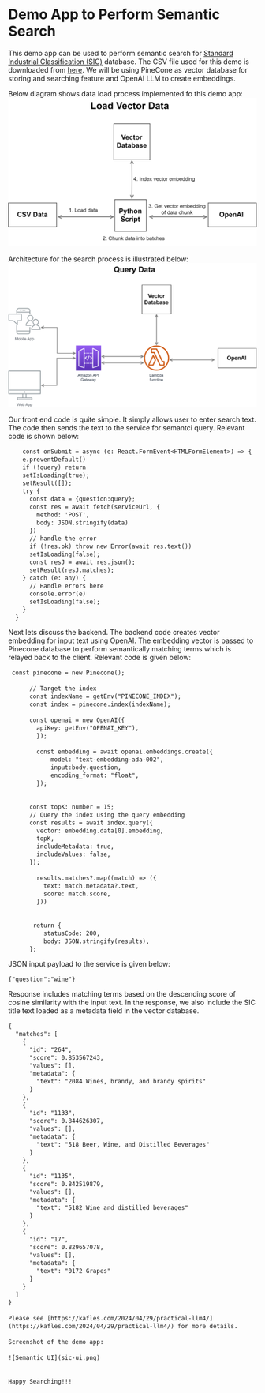 # Demo App to Perform Semantic Search
This demo app can be used to perform semantic search for [Standard Industrial Classification (SIC)](https://www.osha.gov/data/sic-manual) database.  The CSV file used for this demo is downloaded from [here](https://www.bls.gov/cew/classifications/industry/sic-industry-titles.htm). We will be using PineCone as vector database for storing and searching feature and OpenAI LLM to create embeddings.

Below diagram shows data load process implemented fo this demo app: 
![Embed](load-embed.svg)

Architecture for the search process is illustrated below: 
![Query](semantic-query.svg)

Our front end code is quite simple. It simply allows user to enter search text. The code then sends the text to the service for semantci query. Relevant code is shown below:  
```
    const onSubmit = async (e: React.FormEvent<HTMLFormElement>) => {
    e.preventDefault()
    if (!query) return
    setIsLoading(true);
    setResult([]);
    try {
      const data = {question:query};
      const res = await fetch(serviceUrl, {
        method: 'POST',
        body: JSON.stringify(data)
      })
      // handle the error
      if (!res.ok) throw new Error(await res.text())
      setIsLoading(false);
      const resJ = await res.json();
      setResult(resJ.matches);
    } catch (e: any) {
      // Handle errors here
      console.error(e)
      setIsLoading(false);
    }
  }
```


Next lets discuss the backend. The backend code creates vector embedding for input text using OpenAI. The embedding vector is passed to Pinecone database to perform semantically matching terms which is relayed back to the client. Relevant code is given below:


```
 const pinecone = new Pinecone();

      // Target the index
      const indexName = getEnv("PINECONE_INDEX");
      const index = pinecone.index(indexName);

      const openai = new OpenAI({
        apiKey: getEnv("OPENAI_KEY"),
        });
        
        const embedding = await openai.embeddings.create({
            model: "text-embedding-ada-002",
            input:body.question,
            encoding_format: "float",
        });
        

      const topK: number = 15;
      // Query the index using the query embedding
      const results = await index.query({
        vector: embedding.data[0].embedding,
        topK,
        includeMetadata: true,
        includeValues: false,
      });

        results.matches?.map((match) => ({
          text: match.metadata?.text,
          score: match.score,
        }))
      
      
       return {
          statusCode: 200,
          body: JSON.stringify(results),
      };

```

JSON input payload to the service is given below:
```
{"question":"wine"}
```
Response includes matching terms based on the descending score of cosine similarity with the input text. In the response, we also include the SIC title text loaded as a metadata field in the vector database.
```
{
  "matches": [
    {
      "id": "264",
      "score": 0.853567243,
      "values": [],
      "metadata": {
        "text": "2084 Wines, brandy, and brandy spirits"
      }
    },
    {
      "id": "1133",
      "score": 0.844626307,
      "values": [],
      "metadata": {
        "text": "518 Beer, Wine, and Distilled Beverages"
      }
    },
    {
      "id": "1135",
      "score": 0.842519879,
      "values": [],
      "metadata": {
        "text": "5182 Wine and distilled beverages"
      }
    },
    {
      "id": "17",
      "score": 0.829657078,
      "values": [],
      "metadata": {
        "text": "0172 Grapes"
      }
    }
  ]
}

Please see [https://kafles.com/2024/04/29/practical-llm4/](https://kafles.com/2024/04/29/practical-llm4/) for more details.

Screenshot of the demo app:

![Semantic UI](sic-ui.png)


Happy Searching!!!
